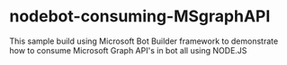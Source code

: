 # nodebot-consuming-MSgraphAPI
This sample build using Microsoft Bot Builder framework to demonstrate how to consume Microsoft Graph API's in bot all using NODE.JS
